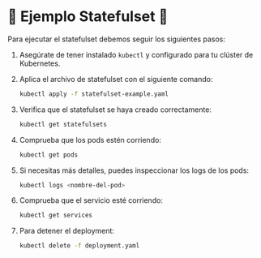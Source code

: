 # 🚀 Ejemplo Statefulset 🚀
Para ejecutar el statefulset debemos seguir los siguientes pasos:
  
1. Asegúrate de tener instalado `kubectl` y configurado para tu clúster de Kubernetes.
1. Aplica el archivo de statefulset con el siguiente comando:

   ```bash
   kubectl apply -f statefulset-example.yaml
   ```

1. Verifica que el statefulset se haya creado correctamente:

   ```bash
   kubectl get statefulsets
   ```

1. Comprueba que los pods estén corriendo:

   ```bash
   kubectl get pods
   ```

1. Si necesitas más detalles, puedes inspeccionar los logs de los pods:

   ```bash
   kubectl logs <nombre-del-pod>
   ```

1. Comprueba que el servicio esté corriendo:
   ```bash
   kubectl get services
   ```

1. Para detener el deployment:

   ```bash
   kubectl delete -f deployment.yaml
   ```